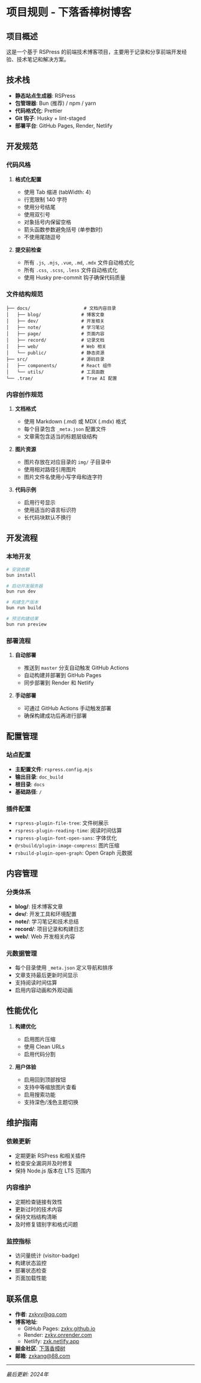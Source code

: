 # 项目规则 - 下落香樟树博客

## 项目概述

这是一个基于 RSPress 的前端技术博客项目，主要用于记录和分享前端开发经验、技术笔记和解决方案。

## 技术栈

- **静态站点生成器**: RSPress
- **包管理器**: Bun (推荐) / npm / yarn
- **代码格式化**: Prettier
- **Git 钩子**: Husky + lint-staged
- **部署平台**: GitHub Pages, Render, Netlify

## 开发规范

### 代码风格

1. **格式化配置**
    - 使用 Tab 缩进 (tabWidth: 4)
    - 行宽限制 140 字符
    - 使用分号结尾
    - 使用双引号
    - 对象括号内保留空格
    - 箭头函数参数避免括号 (单参数时)
    - 不使用尾随逗号

2. **提交前检查**
    - 所有 `.js`, `.mjs`, `.vue`, `.md`, `.mdx` 文件自动格式化
    - 所有 `.css`, `.scss`, `.less` 文件自动格式化
    - 使用 Husky pre-commit 钩子确保代码质量

### 文件结构规范

```
├── docs/                    # 文档内容目录
│   ├── blog/               # 博客文章
│   ├── dev/                # 开发相关
│   ├── note/               # 学习笔记
│   ├── page/               # 页面内容
│   ├── record/             # 记录文档
│   ├── web/                # Web 相关
│   └── public/             # 静态资源
├── src/                    # 源码目录
│   ├── components/         # React 组件
│   └── utils/              # 工具函数
└── .trae/                  # Trae AI 配置
```

### 内容创作规范

1. **文档格式**
    - 使用 Markdown (.md) 或 MDX (.mdx) 格式
    - 每个目录包含 `_meta.json` 配置文件
    - 文章需包含适当的标题层级结构

2. **图片资源**
    - 图片存放在对应目录的 `img/` 子目录中
    - 使用相对路径引用图片
    - 图片文件名使用小写字母和连字符

3. **代码示例**
    - 启用行号显示
    - 使用适当的语言标识符
    - 长代码块默认不换行

## 开发流程

### 本地开发

```bash
# 安装依赖
bun install

# 启动开发服务器
bun run dev

# 构建生产版本
bun run build

# 预览构建结果
bun run preview
```

### 部署流程

1. **自动部署**
    - 推送到 `master` 分支自动触发 GitHub Actions
    - 自动构建并部署到 GitHub Pages
    - 同步部署到 Render 和 Netlify

2. **手动部署**
    - 可通过 GitHub Actions 手动触发部署
    - 确保构建成功后再进行部署

## 配置管理

### 站点配置

- **主配置文件**: `rspress.config.mjs`
- **输出目录**: `doc_build`
- **根目录**: `docs`
- **基础路径**: `/`

### 插件配置

- `rspress-plugin-file-tree`: 文件树展示
- `rspress-plugin-reading-time`: 阅读时间估算
- `rspress-plugin-font-open-sans`: 字体优化
- `@rsbuild/plugin-image-compress`: 图片压缩
- `rsbuild-plugin-open-graph`: Open Graph 元数据

## 内容管理

### 分类体系

- **blog/**: 技术博客文章
- **dev/**: 开发工具和环境配置
- **note/**: 学习笔记和技术总结
- **record/**: 项目记录和构建日志
- **web/**: Web 开发相关内容

### 元数据管理

- 每个目录使用 `_meta.json` 定义导航和排序
- 文章支持最后更新时间显示
- 支持阅读时间估算
- 启用内容动画和外观动画

## 性能优化

1. **构建优化**
    - 启用图片压缩
    - 使用 Clean URLs
    - 启用代码分割

2. **用户体验**
    - 启用回到顶部按钮
    - 支持中等缩放图片查看
    - 启用搜索功能
    - 支持深色/浅色主题切换

## 维护指南

### 依赖更新

- 定期更新 RSPress 和相关插件
- 检查安全漏洞并及时修复
- 保持 Node.js 版本在 LTS 范围内

### 内容维护

- 定期检查链接有效性
- 更新过时的技术内容
- 保持文档结构清晰
- 及时修复错别字和格式问题

### 监控指标

- 访问量统计 (visitor-badge)
- 构建状态监控
- 部署状态检查
- 页面加载性能

## 联系信息

- **作者**: zxkvv@qq.com
- **博客地址**:
    - GitHub Pages: [zxkv.github.io](https://zxkv.github.io)
    - Render: [zxkv.onrender.com](https://zxkv.onrender.com)
    - Netlify: [zxk.netlify.app](https://zxk.netlify.app)
- **掘金社区**: [下落香樟树](https://juejin.cn/user/184373682901309/posts)
- **邮箱**: zxkang@88.com

---

_最后更新: 2024年_
